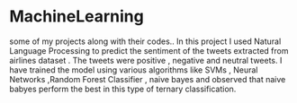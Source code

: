 # MachineLearning
some of my projects along with their codes..
In this project I used Natural Language Processing to predict the sentiment of the tweets extracted from airlines dataset .
The tweets were positive , negative and neutral tweets.
I have trained the model using various algorithms like SVMs , Neural Networks ,Random Forest Classifier , naive bayes and observed that naive babyes perform the best in this type of ternary classification.

